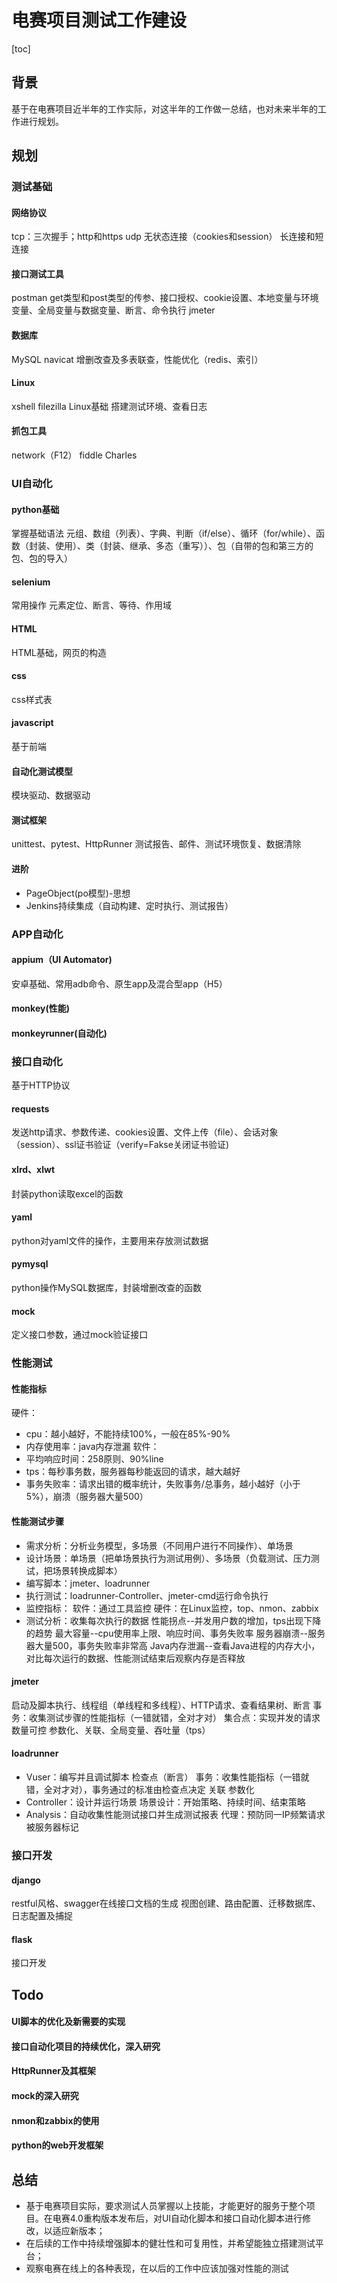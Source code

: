 <!--
 * @Descripttion: 
 * @version: 
 * @Author: wangwq
 * @Date: 2020-08-15 16:34:43
-->
# 电赛项目测试工作建设

[toc]
## 背景
基于在电赛项目近半年的工作实际，对这半年的工作做一总结，也对未来半年的工作进行规划。
## 规划
### 测试基础
#### 网络协议
tcp：三次握手；http和https
udp
无状态连接（cookies和session）
长连接和短连接
#### 接口测试工具
postman
get类型和post类型的传参、接口授权、cookie设置、本地变量与环境变量、全局变量与数据变量、断言、命令执行
jmeter
#### 数据库
MySQL
navicat
增删改查及多表联查，性能优化（redis、索引）
#### Linux
xshell
filezilla
Linux基础
搭建测试环境、查看日志
#### 抓包工具
network（F12）
fiddle
Charles
### UI自动化
#### python基础
掌握基础语法
元组、数组（列表）、字典、判断（if/else）、循环（for/while）、函数（封装、使用）、类（封装、继承、多态（重写））、包（自带的包和第三方的包、包的导入）
#### selenium
常用操作
元素定位、断言、等待、作用域
#### HTML
HTML基础，网页的构造
#### css
css样式表
#### javascript
基于前端
#### 自动化测试模型
模块驱动、数据驱动
#### 测试框架
unittest、pytest、HttpRunner
测试报告、邮件、测试环境恢复、数据清除
#### 进阶
* PageObject(po模型)-思想
* Jenkins持续集成（自动构建、定时执行、测试报告）
### APP自动化
#### appium（UI Automator)
安卓基础、常用adb命令、原生app及混合型app（H5）
#### monkey(性能)
#### monkeyrunner(自动化)
### 接口自动化
基于HTTP协议
#### requests
发送http请求、参数传递、cookies设置、文件上传（file）、会话对象（session）、ssl证书验证（verify=Fakse关闭证书验证)
#### xlrd、xlwt
封装python读取excel的函数
#### yaml
python对yaml文件的操作，主要用来存放测试数据
#### pymysql
python操作MySQL数据库，封装增删改查的函数
#### mock
定义接口参数，通过mock验证接口
### 性能测试
#### 性能指标
硬件：
* cpu：越小越好，不能持续100%，一般在85%-90%
* 内存使用率：java内存泄漏
软件：
* 平均响应时间：258原则、90%line
* tps：每秒事务数，服务器每秒能返回的请求，越大越好
* 事务失败率：请求出错的概率统计，失败事务/总事务，越小越好（小于5%），崩溃（服务器大量500）
#### 性能测试步骤
* 需求分析：分析业务模型，多场景（不同用户进行不同操作）、单场景
* 设计场景：单场景（把单场景执行为测试用例）、多场景（负载测试、压力测试，把场景转换成脚本）
* 编写脚本：jmeter、loadrunner
* 执行测试：loadrunner-Controller、jmeter-cmd运行命令执行
* 监控指标：
软件：通过工具监控
硬件：在Linux监控，top、nmon、zabbix
* 测试分析：收集每次执行的数据
性能拐点--并发用户数的增加，tps出现下降的趋势
最大容量--cpu使用率上限、响应时间、事务失败率
服务器崩溃--服务器大量500，事务失败率非常高
Java内存泄漏--查看Java进程的内存大小，对比每次运行的数据、性能测试结束后观察内存是否释放
#### jmeter
启动及脚本执行、线程组（单线程和多线程）、HTTP请求、查看结果树、断言
事务：收集测试步骤的性能指标（一错就错，全对才对）
集合点：实现并发的请求数量可控
参数化、关联、全局变量、吞吐量（tps）
#### loadrunner
* Vuser：编写并且调试脚本
检查点（断言）
事务：收集性能指标（一错就错，全对才对），事务通过的标准由检查点决定
关联
参数化
* Controller：设计并运行场景
场景设计：开始策略、持续时间、结束策略
* Analysis：自动收集性能测试接口并生成测试报表
代理：预防同一IP频繁请求被服务器标记
### 接口开发
#### django
restful风格、swagger在线接口文档的生成
视图创建、路由配置、迁移数据库、日志配置及捕捉
#### flask
接口开发
## Todo
#### UI脚本的优化及新需要的实现
#### 接口自动化项目的持续优化，深入研究
#### HttpRunner及其框架
#### mock的深入研究
#### nmon和zabbix的使用
#### python的web开发框架
## 总结
* 基于电赛项目实际，要求测试人员掌握以上技能，才能更好的服务于整个项目。在电赛4.0重构版本发布后，对UI自动化脚本和接口自动化脚本进行修改，以适应新版本；
* 在后续的工作中持续增强脚本的健壮性和可复用性，并希望能独立搭建测试平台；
* 观察电赛在线上的各种表现，在以后的工作中应该加强对性能的测试


